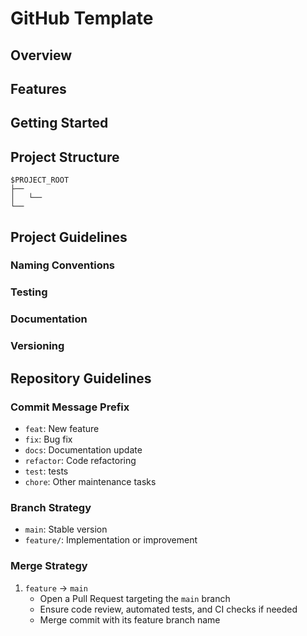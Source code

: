 # GitHub Template

## Overview

## Features

## Getting Started

## Project Structure
```
$PROJECT_ROOT
├── 
│   └── 
└── 
```

## Project Guidelines

### Naming Conventions

### Testing

### Documentation

### Versioning

## Repository Guidelines

### Commit Message Prefix
- `feat`: New feature
- `fix`: Bug fix
- `docs`: Documentation update
- `refactor`: Code refactoring
- `test`: tests
- `chore`: Other maintenance tasks

### Branch Strategy
- `main`: Stable version
- `feature/`: Implementation or improvement

### Merge Strategy
1. `feature` -> `main`
	- Open a Pull Request targeting the `main` branch
	- Ensure code review, automated tests, and CI checks if needed
	- Merge commit with its feature branch name


